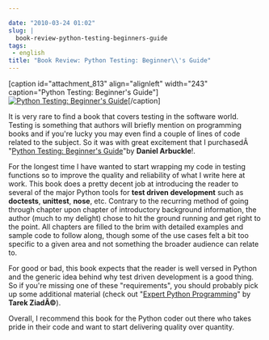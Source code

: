 ```yaml
---

date: "2010-03-24 01:02"
slug: |
  book-review-python-testing-beginners-guide
tags:
 - english
title: "Book Review: Python Testing: Beginner\\'s Guide"
---
```


\[caption id="attachment_813" align="alignleft" width="243"
caption="Python Testing: Beginner's Guide"\][![Python Testing:
Beginner\'s
Guide](http://www.ogmaciel.com/wp-content/uploads/2010/03/packt_pythontesting-243x300.jpg)](http://www.ogmaciel.com/wp-content/uploads/2010/03/packt_pythontesting.jpg)\[/caption\]

It is very rare to find a book that covers testing in the software
world. Testing is something that authors will briefly mention on
programming books and if you're lucky you may even find a couple of
lines of code related to the subject. So it was with great excitement
that I purchasedÂ  "[Python Testing: Beginner's
Guide](http://bit.ly/PythonTestingBook)\"by **Daniel Arbuckle**!.

For the longest time I have wanted to start wrapping my code in testing
functions so to improve the quality and reliability of what I write here
at work. This book does a pretty decent job at introducing the reader to
several of the major Python tools for **test driven development** such
as **doctests**, **unittest**, **nose**, etc. Contrary to the recurring
method of going through chapter upon chapter of introductory background
information, the author (much to my delight) chose to hit the ground
running and get right to the point. All chapters are filled to the brim
with detailed examples and sample code to follow along, though some of
the use cases felt a bit too specific to a given area and not something
the broader audience can relate to.

For good or bad, this book expects that the reader is well versed in
Python and the generic idea behind why test driven development is a good
thing. So if you're missing one of these "requirements", you should
probably pick up some additional material (check out "[Expert Python
Programming](http://bit.ly/ExpertPythonBook)\" by **Tarek ZiadÃ©**).

Overall, I recommend this book for the Python coder out there who takes
pride in their code and want to start delivering quality over quantity.
